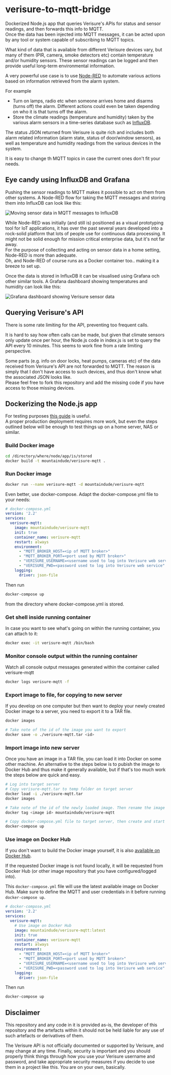 # verisure-to-mqtt-bridge

Dockerized Node.js app that queries Verisure's APIs for status and sensor readings, and then forwards this info to MQTT.  
Once the data has been injected into MQTT messages, it can be acted upon by any tool or system capable of subscribing to MQTT topics.  

What kind of data that is available from different Verisure devices vary, but many of them (PIR, camera, smoke detectors etc) contain temperature and/or humidity sensors. These sensor readings can be logged and then provide useful long-term environmental information.

A very powerful use case is to use [Node-RED](https://nodered.org/) to automate various actions based on information retrieved from the alarm system.  

For example

* Turn on lamps, radio etc when someone arrives home and disarms (turns off) the alarm. Different actions could even be taken depending on who it is that turns off the alarm.
* Store the climate readings (temperature and humidity) taken by the various alarm sensors in a time-series database such as [InfluxDB](https://www.influxdata.com/time-series-platform/influxdb/).

The status JSON returned from Verisure is quite rich and includes both alarm related information (alarm state, status of door/window sensors), as well as temperature and humidity readings from the various devices in the system.  
  
It is easy to change th MQTT topics in case the current ones don't fit your needs.

## Eye candy using InfluxDB and Grafana

Pushing the sensor readings to MQTT makes it possible to act on them from other systems. A Node-RED flow for taking the MQTT messages and storing them into InfluxDB can look like this:

![Moving sensor data in MQTT messages to InfluxDB](img/Verisure_data_in_Node-RED.png)

While Node-RED was initially (and still is) positioned as a visual prototyping tool for IoT applications, it has over the past several years developed into a rock-solid platform that lots of people use for continuous data processing. It might not be solid enough for mission critical enterprise data, but it's not far away.  
For the purpose of collecting and acting on sensor data in a home setting, Node-RED is more than adequate.  
Oh, and Node-RED of course runs as a Docker container too.. making it a breeze to set up.

Once the data is stored in InfluxDB it can be visualised using Grafana och other similar tools. A Grafana dashboard showing temperatures and humidity can look like this:

![Grafana dashboard showing Verisure sensor data](img/Verisure_sensor_data_in_Grafana.png)

## Querying Verisure's API

There is some rate limiting for the API, preventing too frequent calls.  

It is hard to say how often calls can be made, but given that climate sensors only update once per hour, the Node.js code in index.js is set to query the API every 10 minutes. This seems to work fine from a rate limiting perspective.

Some parts (e.g. info on door locks, heat pumps, cameras etc) of the data received from Verisure's API are not forwarded to MQTT. The reason is simply that I don't have access to such devices, and thus don't know what the associated JSON looks like.  
Please feel free to fork this repository and add the missing code if you have access to those missing devices.

## Dockerizing the Node.js app

For testing purposes [this guide](https://nodejs.org/en/docs/guides/nodejs-docker-webapp) is useful.  
A proper production deployment requires more work, but even the steps outlined below will be enough to test things up on a home server, NAS or similar.

### Build Docker image

```bash
cd /directory/where/node/app/is/stored
docker build -t mountaindude/verisure-mqtt .
```

### Run Docker image

```bash
docker run --name verisure-mqtt -d mountaindude/verisure-mqtt
```

Even better, use docker-compose. Adapt the docker-compose.yml file to your needs:

```yaml
# docker-compose.yml
version: '2.2'  
services:  
  verisure-mqtt:  
    image: mountaindude/verisure-mqtt
    init: true
    container_name: verisure-mqtt  
    restart: always  
    environment:  
      - "MQTT_BROKER_HOST=<ip of MQTT broker>"  
      - "MQTT_BROKER_PORT=<port used by MQTT broker>"  
      - "VERISURE_USERNAME=<username used to log into Verisure web service>"  
      - "VERISURE_PWD=<password used to log into Verisure web service"  
    logging:  
      driver: json-file  
```

Then run

```bash
docker-compose up
```

from the directory where docker-compose.yml is stored.

### Get shell inside running container

In case you want to see what's going on within the running container, you can attach to it:

```bash
docker exec -it verisure-mqtt /bin/bash
```

### Monitor console output within the running container

Watch all console output messages generated within the container called verisure-mqtt

```bash
docker logs verisure-mqtt -f
```

### Export image to file, for copying to new server

If you develop on one computer but then want to deploy your newly created Docker image to a server, you need to export it to a TAR file.

```bash
docker images  

# Take note of the id of the image you want to export
docker save -o ./verisure-mqtt.tar <id>  
```

### Import image into new server

Once you have an image in a TAR file, you can load it into Docker on some other machine.
An alternative to the steps below is to pubish the image to Docker Hub and thus make it generally available, but if that's too much work the steps below are quick and easy.

```bash
# Log into target server
# Copy verisure-mqtt.tar to temp folder on target server
docker load -i ./verisure-mqtt.tar  
docker images  

# Take note of the id of the newly loaded image. Then rename the image to something human readable
docker tag <image id> mountaindude/verisure-mqtt  

# Copy docker-compose.yml file to target server, then create and start a new container based on the image
docker-compose up  
```

### Use image on Docker Hub

If you don't want to build the Docker image yourself, it is also [available on Docker Hub](https://hub.docker.com/r/mountaindude/verisuremqtt/).

If the requested Docker image is not found locally, it will be requested from Docker Hub (or other image repository that you have configured/logged into).

This `docker-compose.yml` file will use the latest available image on Docker Hub. Make sure to define the MQTT and user credentials in it before running `docker-compose up`.

```yaml
# docker-compose.yml
version: '2.2'
services:
  verisure-mqtt:
    # Use image on Docker Hub
    image: mountaindude/verisure-mqtt:latest
    init: true
    container_name: verisure-mqtt
    restart: always
    environment:
      - "MQTT_BROKER_HOST=<ip of MQTT broker>"
      - "MQTT_BROKER_PORT=<port used by MQTT broker>"
      - "VERISURE_USERNAME=<username used to log into Verisure web service>"
      - "VERISURE_PWD=<password used to log into Verisure web service"
    logging:
      driver: json-file
```

Then run

```bash
docker-compose up
```

## Disclaimer

This repository and any code in it is provided as-is, the developer of this repository and the artefacts within it should not be held liable for any use of such artefacts or derivatives of them.

The Verisure API is not officially documented or supported by Verisure, and may change at any time.
Finally, security is important and you should properly think things through how you use your Verisure username and password, and take appropriate security measures if you decide to use them in a project like this. You are on your own, basically.